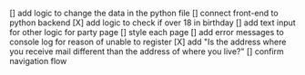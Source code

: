 [] add logic to change the data in the python file
[] connect front-end to python backend
[X] add logic to check if over 18 in birthday
[] add text input for other logic for party page
[] style each page
[] add error messages to console log for reason of unable to register
[X] add "Is the address where you receive mail different than the address of where you live?" 
[] confirm navigation flow